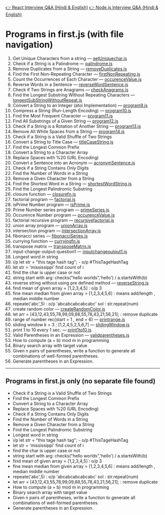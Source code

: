 [👉 React Interview Q&A (Hindi & English)](ReactInterviewQA.md)
[👉 Node.js Interview Q&A (Hindi & English)](NodeInterviewQA.md)

# Programs in first.js (with file navigation)

1. Get Unique Characters from a string — [getUniquechar.js](getUniquechar.js)
2. Check if a String is a Palindrome — [palindrome.js](palindrome.js)
3. Remove Duplicates from a String — [removeDuplicates.js](removeDuplicates.js)
4. Find the First Non-Repeating Character — [firstNonRepeating.js](firstNonRepeating.js)
5. Count the Occurrences of Each Character — [occurenceValue.js](occurenceValue.js)
6. Reverse Words in a Sentence — [reverseWordSentence.js](reverseWordSentence.js)
7. Check if Two Strings are Anagrams — [checkAnagrams.js](checkAnagrams.js)
8. Find the Longest Substring Without Repeating Characters — [longestSubStringWithoutRepeat.js](longestSubStringWithoutRepeat.js)
9. Convert a String to an Integer (atoi Implementation) — [program9.js](program9.js)
10. Compress a String (Run-Length Encoding) — [program10.js](program10.js)
11. Find the Most Frequent Character — [program11.js](program11.js)
12. Find All Substrings of a Given String — [program12.js](program12.js)
13. Check if a String is a Rotation of Another String — [program13.js](program13.js)
14. Remove All White Spaces from a String — [program14.js](program14.js)
15. Check if a String is a Valid Shuffle of Two Strings
16. Convert a String to Title Case — [titleCaseString.js](titleCaseString.js)
17. Find the Longest Common Prefix
18. Convert a String to a Character Array
19. Replace Spaces with %20 (URL Encoding)
20. Convert a Sentence into an Acronym — [acronymSentence.js](acronymSentence.js)
21. Check if a String Contains Only Digits
22. Find the Number of Words in a String
23. Remove a Given Character from a String
24. Find the Shortest Word in a String — [shortestWordString.js](shortestWordString.js)
25. Find the Longest Palindromic Substring
26. closure function — [closurefn.js](closurefn.js)
27. factorial program — [factorial.js](factorial.js)
28. isPrime Number program — [isPrime.js](isPrime.js)
29. Prime Number series program — [primeSeries.js](primeSeries.js)
30. Occurence Number program — [occurenceValue.js](occurenceValue.js)
31. factorial recursive program — [recursivefactorial.js](recursivefactorial.js)
32. union array program — [unionArray.js](unionArray.js)
33. intersection program — [intersectionArray.js](intersectionArray.js)
34. fibonacci series — [fibonacciSeries.js](fibonacciSeries.js)
35. currying function — [curryingfn.js](curryingfn.js)
36. transpose matrix — [transposeMatrix.js](transposeMatrix.js)
37. input-change-output-question1 — [inputchangeoutput1.js](inputchangeoutput1.js)
38. Longest word in string
39. i/p let str = "this tage hash tag"; - o/p #ThisTageHashTag
40. let str = 'mississippi' find count of i
41. find the char is upper case or not
42. string start with arg: checks("hello worlds",'hello') / a.startsWith(b)
43. reverse string without using pre defined method — [reverseString.js](reverseString.js)
44. find mean of given array = [1,2,3,4,5] : o/p 3
45. fine mean median from given array = [1,2,3,4,5,6] : means add/length , median middle number
46. repeate('abc',5) : o/p 'abcabcabcabcabc' sol : str.repeat(num)
47. create random color — [createRandomColor.js](createRandomColor.js)
48. let arr = [43,12,43,55,78,99,09,88,55,78,43,21,56,21]; :  remove duplicate 
49. range of number rec(start = 1 , end = 6) — [printrange.js](printrange.js)
50. sliding window k = 3 ;  [1,2,4,5,2,5,6,7] — [slidingWindow.js](slidingWindow.js)
51. print 1 to 10 every 1 sec. — [print1to10.js](print1to10.js)
52. Valid Parentheses in an Expression — [validparentheses.js](validparentheses.js)
53. How to compute (a + b) mod m in programming
54. Binary search array with target value
55. Given n pairs of parentheses, write a function to generate all combinations of well-formed parentheses.
56. Generate parentheses in an Expression.

---

## Programs in first.js only (no separate file found)

- Check if a String is a Valid Shuffle of Two Strings
- Find the Longest Common Prefix
- Convert a String to a Character Array
- Replace Spaces with %20 (URL Encoding)
- Check if a String Contains Only Digits
- Find the Number of Words in a String
- Remove a Given Character from a String
- Find the Longest Palindromic Substring
- Longest word in string
- i/p let str = "this tage hash tag"; - o/p #ThisTageHashTag
- let str = 'mississippi' find count of i
- find the char is upper case or not
- string start with arg: checks("hello worlds",'hello') / a.startsWith(b)
- find mean of given array = [1,2,3,4,5] : o/p 3
- fine mean median from given array = [1,2,3,4,5,6] : means add/length , median middle number
- repeate('abc',5) : o/p 'abcabcabcabcabc' sol : str.repeat(num)
- let arr = [43,12,43,55,78,99,09,88,55,78,43,21,56,21]; :  remove duplicate 
- How to compute (a + b) mod m in programming
- Binary search array with target value
- Given n pairs of parentheses, write a function to generate all combinations of well-formed parentheses.
- Generate parentheses in an Expression.
